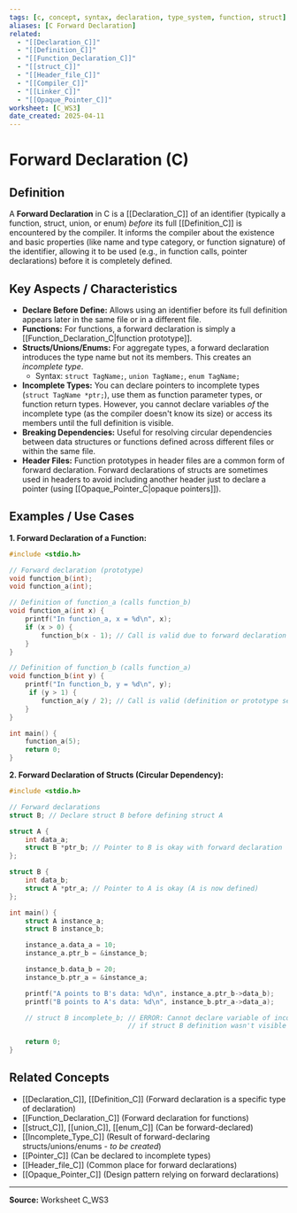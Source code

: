 ```yaml
---
tags: [c, concept, syntax, declaration, type_system, function, struct]
aliases: [C Forward Declaration]
related:
  - "[[Declaration_C]]"
  - "[[Definition_C]]"
  - "[[Function_Declaration_C]]"
  - "[[struct_C]]"
  - "[[Header_file_C]]"
  - "[[Compiler_C]]"
  - "[[Linker_C]]"
  - "[[Opaque_Pointer_C]]"
worksheet: [C_WS3]
date_created: 2025-04-11
---
```

# Forward Declaration (C)

## Definition

A **Forward Declaration** in C is a [[Declaration_C]] of an identifier (typically a function, struct, union, or enum) *before* its full [[Definition_C]] is encountered by the compiler. It informs the compiler about the existence and basic properties (like name and type category, or function signature) of the identifier, allowing it to be used (e.g., in function calls, pointer declarations) before it is completely defined.

## Key Aspects / Characteristics

- **Declare Before Define:** Allows using an identifier before its full definition appears later in the same file or in a different file.
- **Functions:** For functions, a forward declaration is simply a [[Function_Declaration_C|function prototype]].
- **Structs/Unions/Enums:** For aggregate types, a forward declaration introduces the type name but not its members. This creates an *incomplete type*.
    - Syntax: `struct TagName;`, `union TagName;`, `enum TagName;`
- **Incomplete Types:** You can declare pointers to incomplete types (`struct TagName *ptr;`), use them as function parameter types, or function return types. However, you cannot declare variables *of* the incomplete type (as the compiler doesn't know its size) or access its members until the full definition is visible.
- **Breaking Dependencies:** Useful for resolving circular dependencies between data structures or functions defined across different files or within the same file.
- **Header Files:** Function prototypes in header files are a common form of forward declaration. Forward declarations of structs are sometimes used in headers to avoid including another header just to declare a pointer (using [[Opaque_Pointer_C|opaque pointers]]).

## Examples / Use Cases

**1. Forward Declaration of a Function:**
```c
#include <stdio.h>

// Forward declaration (prototype)
void function_b(int);
void function_a(int);

// Definition of function_a (calls function_b)
void function_a(int x) {
    printf("In function_a, x = %d\n", x);
    if (x > 0) {
        function_b(x - 1); // Call is valid due to forward declaration
    }
}

// Definition of function_b (calls function_a)
void function_b(int y) {
    printf("In function_b, y = %d\n", y);
     if (y > 1) {
        function_a(y / 2); // Call is valid (definition or prototype seen before)
    }
}

int main() {
    function_a(5);
    return 0;
}
```

**2. Forward Declaration of Structs (Circular Dependency):**
```c
#include <stdio.h>

// Forward declarations
struct B; // Declare struct B before defining struct A

struct A {
    int data_a;
    struct B *ptr_b; // Pointer to B is okay with forward declaration
};

struct B {
    int data_b;
    struct A *ptr_a; // Pointer to A is okay (A is now defined)
};

int main() {
    struct A instance_a;
    struct B instance_b;

    instance_a.data_a = 10;
    instance_a.ptr_b = &instance_b;

    instance_b.data_b = 20;
    instance_b.ptr_a = &instance_a;

    printf("A points to B's data: %d\n", instance_a.ptr_b->data_b);
    printf("B points to A's data: %d\n", instance_b.ptr_a->data_a);

    // struct B incomplete_b; // ERROR: Cannot declare variable of incomplete type B here
                              // if struct B definition wasn't visible yet.

    return 0;
}
```

## Related Concepts
- [[Declaration_C]], [[Definition_C]] (Forward declaration is a specific type of declaration)
- [[Function_Declaration_C]] (Forward declaration for functions)
- [[struct_C]], [[union_C]], [[enum_C]] (Can be forward-declared)
- [[Incomplete_Type_C]] (Result of forward-declaring structs/unions/enums - *to be created*)
- [[Pointer_C]] (Can be declared to incomplete types)
- [[Header_file_C]] (Common place for forward declarations)
- [[Opaque_Pointer_C]] (Design pattern relying on forward declarations)

---
**Source:** Worksheet C_WS3